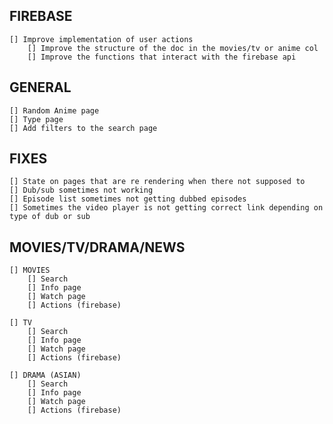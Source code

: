 ## FIREBASE

    [] Improve implementation of user actions
        [] Improve the structure of the doc in the movies/tv or anime col
        [] Improve the functions that interact with the firebase api

## GENERAL

    [] Random Anime page
    [] Type page
    [] Add filters to the search page

## FIXES

    [] State on pages that are re rendering when there not supposed to
    [] Dub/sub sometimes not working
    [] Episode list sometimes not getting dubbed episodes
    [] Sometimes the video player is not getting correct link depending on type of dub or sub

## MOVIES/TV/DRAMA/NEWS

    [] MOVIES
        [] Search
        [] Info page
        [] Watch page
        [] Actions (firebase)

    [] TV
        [] Search
        [] Info page
        [] Watch page
        [] Actions (firebase)

    [] DRAMA (ASIAN)
        [] Search
        [] Info page
        [] Watch page
        [] Actions (firebase)
